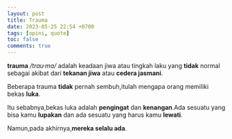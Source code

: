 ```yaml
---
layout: post
title: Trauma
date: 2023-05-25 22:54 +0700
tags: [opini, quote]
toc: false
comments: true
---
```


**trauma** */trau·ma/* adalah keadaan jiwa atau tingkah laku yang **tidak** normal sebagai akibat dari **tekanan jiwa** atau **cedera jasmani**.

Beberapa trauma **tidak** pernah sembuh,itulah mengapa orang memiliki bekas **luka**. 

Itu sebabnya,bekas luka adalah **pengingat** dan **kenangan**.Ada sesuatu yang bisa kamu **lupakan** dan ada sesuatu yang harus kamu **lewati**.

Namun,pada akhirnya,**mereka selalu ada**.